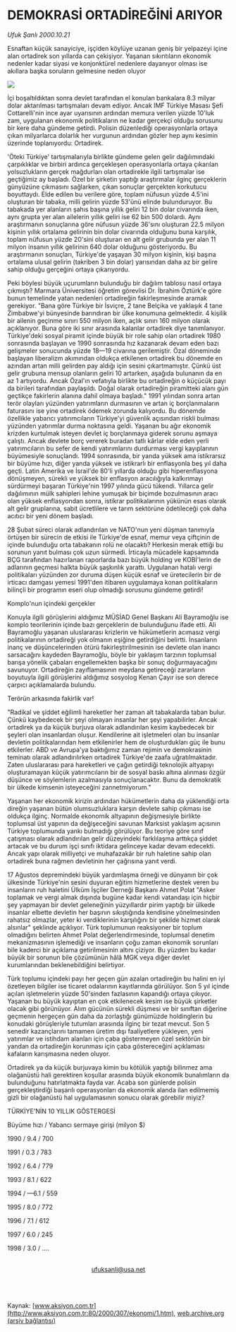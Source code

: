 # DEMOKRASİ ORTADİREĞİNİ ARIYOR

*Ufuk Şanlı 2000.10.21*

<div>
 <p class="spot">
  Esnaftan küçük sanayiciye,  işçiden köylüye uzanan geniş bir yelpazeyi içine alan ortadirek  son yıllarda can çekişiyor. Yaşanan sıkıntıların ekonomik  nedenler kadar siyasi ve  konjonktürel nedenlere  dayanıyor olması ise akıllara  başka soruların gelmesine  neden oluyor
 </p>
 <img border="0" src="/web/20020325024302im_/http://www.aksiyon.com.tr/2000/307/resimler/demokrasi.jpg"/>
 <p class="metin">
  İçi boşaltıldıktan sonra devlet tarafından el konulan bankalara 8.3 milyar dolar aktarılması tartışmaları devam ediyor. Ancak IMF Türkiye Masası Şefi Cottarelli'nin ince ayar uyarısının ardından memura verilen yüzde 10'luk zam, uygulanan ekonomik politikaların ne kadar gerçekçi olduğu sorusunu bir kere daha gündeme getirdi. Polisin düzenlediği operasyonlarla ortaya çıkan milyarlarca dolarlık her vurgunun ardından gözler hep aynı kesimin üzerinde toplanıyordu: Ortadirek.
 </p>
 <p class="metin">
  'Öteki Türkiye' tartışmalarıyla birlikte gündeme gelen gelir dağılımındaki çarpıklıklar ve birbiri ardınca gerçekleşen operasyonlarla ortaya çıkarılan yolsuzlukların gerçek mağdurları olan ortadirekle ilgili tartışmalar ise geçtiğimiz ay başladı. Özel bir şirketin yaptığı araştırmalar ilginç gerçeklerin günyüzüne çıkmasını sağlarken, çıkan sonuçlar gerçekten korkutucu boyuttaydı. Elde edilen bu verilere göre, toplam nüfusun yüzde 4.5'ini oluşturan bir tabaka, milli gelirin yüzde 53'ünü elinde bulunduruyor. Bu tabakada yer alanların şahıs başına yıllık geliri 12 bin dolar civarında iken, aynı grupta yer alan ailelerin yıllık geliri ise 62 bin 500 dolardı. Aynı araştırmanın sonuçlarına göre nüfusun yüzde 36'sını oluşturan 22.5 milyon kişinin yıllık ortalama gelirinin bin dolar civarında olduğunu buna karşılık, toplam nüfusun yüzde 20'sini oluşturan en alt gelir grubunda yer alan 11 milyon insanın yıllık gelirinin 640 dolar olduğunu gösteriyordu. Bu araştırmanın sonuçları, Türkiye'de yaşayan 30 milyon kişinin, kişi başına ortalama ulusal gelirin (takriben 3 bin dolar) yarısından daha az bir gelire sahip olduğu gerçeğini ortaya çıkarıyordu.
 </p>
 <p class="metin">
  Peki böylesi büyük uçurumların bulunduğu bir dağılım tablosu nasıl ortaya çıkmıştı? Marmara Üniversitesi öğretim görevlisi Dr. İbrahim Öztürk'e göre bunun temelinde yatan nedenleri ortadireğin fakirleşmesinde aramak gerekiyor. "Bana göre Türkiye bir İsviçre, 2 tane Belçika ve yaklaşık 4 tane Zimbabwe'yi bünyesinde barındıran bir ülke konumuna gelmektedir. 4 kişilik bir ailenin geçinme sınırı 550 milyon iken, açlık sınırı 160 milyon olarak açıklanıyor. Buna göre iki sınır arasında kalanlar ortadirek diye tanımlanıyor. Türkiye'deki sosyal piramit içinde büyük bir role sahip olan ortadirek 1980 sonrasında başlayan ve 1990 sonrasında hız kazanarak devam eden bazı gelişmeler sonucunda yüzde 18—19 civarına gerilemiştir. Özal döneminde başlayan liberalizm akımından oldukça etkilenen ortadirek bu dönemde en azından artan milli gelirden pay aldığı için sesini çıkartmamıştır. Çünkü üst gelir grubuna mensup olanların geliri 10 artarken, aşağıda bulunanın da en az 1 artıyordu. Ancak Özal'ın vefatıyla birlikte bu ortadireğin o küçücük payı da birileri tarafından paylaşıldı. Doğal olarak ortadireğin piramitteki alanı gün geçtikçe fakirlerin alanına dahil olmaya başladı." 1991 yılından sonra artan terör olayları yüzünden yatırımların durmasının ve artan iç borçlanmaların faturasını ise yine ortadirek ödemek zorunda kalıyordu. Bu dönemde özellikle yabancı yatırımcıların Türkiye'yi güvenlik açısından riskli bulması yüzünden yatırımlar durma noktasına geldi. Yaşanan bu ağır ekonomik krizden kurtulmak isteyen devlet iç borçlanmaya giderek sorunu aşmaya çalıştı. Ancak devlete borç vererek buradan tatlı kârlar elde eden yerli yatırımcıların bu sefer de kendi yatırımlarını durdurması vergi kayıplarının büyümesiyle sonuçlandı. 1994 sonrasında, bir yanda yüksek ama istikrarsız bir büyüme hızı, diğer yanda yüksek ve istikrarlı bir enflasyonla beş yıl daha geçti. Latin Amerika ve İsrail'de 80'li yıllarda olduğu gibi hiperenflasyona dönüşmeyen, sürekli ve yüksek bir enflasyon aracılığıyla kalkınmayı sürdürmeyi başaran Türkiye'nin 1997 yılında gücü tükendi. Yıllarca gelir dağılımının mülk sahipleri lehine yumuşak bir biçimde bozulmasının aracı olan yüksek enflasyondan sonra, istikrar politikalarının yükünün esas olarak alt gelir gruplarına, sabit ücretlilere ve tarım sektörüne ödetileceği çok daha acıtıcı bir yeni dönem başladı.
 </p>
 <p class="metin">
  28 Şubat süreci olarak adlandırılan ve NATO'nun yeni düşman tanımıyla örtüşen bir sürecin de etkisi ile Türkiye'de esnaf, memur veya çiftçinin de içinde bulunduğu orta tabakanın rolü ne olacaktı? Herkesin merak ettiği bu sorunun yanıt bulması çok uzun sürmedi. İrticayla mücadele kapsamında BÇG tarafından hazırlanan raporlarda bazı büyük holding ve KOBİ'lerin de adlarının geçmesi halkta büyük şaşkınlık yarattı. Uygulanan hatalı vergi politikaları yüzünden zor duruma düşen küçük esnaf ve üretecilerin bir de irticacı damgası yemesi 1991'den itibaren uygulamaya konan politikaların bilinçli bir programın eseri olup olmadığı sorusunu gündeme getirdi!
 </p>
 <p class="metin">
  Komplo'nun içindeki gerçekler
 </p>
 <p class="metin">
  Konuyla ilgili görüşlerini aldığımız MÜSİAD Genel Başkanı Ali Bayramoğlu ise komplo teorilerinin içinde bazı gerçeklerin de bulunduğunu ifade etti. Ali Bayramoğlu yaşanan uluslararası krizlerin ve hükümetlerin acımasız vergi politikalarının ortadireği yok olmanın eşiğine getirdiğini belirtti. İnsanların inanç ve düşüncelerinden ötürü fakirleştirilmesinin ise devlete olan inancı sarsacağını kaydeden Bayramoğlu, böyle bir yaklaşım tarzının toplumsal barışa yönelik çabaları engellemekten başka bir sonuç doğurmayacağını savunuyor. Ortadireğin zayıflamasının meydana getireceği zararların boyutuyla ilgili görüşlerini aldığımız sosyolog Kenan Çayır ise son derece çarpıcı açıklamalarda bulundu.
 </p>
 <p class="metin">
  Terörün arkasında fakirlik var!
 </p>
 <p class="metin">
  "Radikal ve şiddet eğilimli hareketler her zaman alt tabakalarda taban bulur. Çünkü kaybedecek bir şeyi olmayan insanlar her şeyi yapabilirler. Ancak ortadirek ya da küçük burjuva olarak adlandırılan kesim kaybedecek bir şeyleri olan insanlardan oluşur. Kendilerine ait işletmeleri olan bu insanlar devletin politikalarından hem etkilenirler hem de oluşturdukları güç ile bunu etkilerler. ABD ve Avrupa'ya baktığımız zaman rejimin ve demokrasinin teminatı olarak adlandırılırken ortadirek Türkiye'de zaafa uğratılmaktadır. Zaten uluslararası para hareketleri ve çağın getirdiği teknolojik altyapıyı oluşturamayan küçük yatırımcıların bir de sosyal baskı altına alınması özgür düşünce ve söylemlerin azalmasıyla sonuçlanacaktır. Bunu da demokratik bir ülkede kimsenin isteyeceğini zannetmiyorum."
 </p>
 <p class="metin">
  Yaşanan her ekonomik kirizin ardından hükümetlerin daha da yüklendiği orta direğin yaşanan bütün olumsuzluklara karşın devlete sahip çıkması ise oldukça ilginç. Normalde ekonomik altyapının değişmesiyle birlikte toplumsal üst yapının da değişeceğini savunan Marksist yaklaşım açısının Türkiye toplumunda yankı bulmadığı görülüyor. Bu teoriye göre sınıf çatışması olarak adlandırılan gelir düzeyindeki farklılaşma arttıkça şiddet artacak ve bu durum işçi sınıfı iktidara gelinceye kadar devam edecekti. Ancak yapı olarak milliyetçi ve muhafazakâr bir ruh haletine sahip olan ortadirek buna rağmen devletinin her çağrısına yanıt verdi.
 </p>
 <p class="metin">
  17 Ağustos depremindeki büyük yardımlaşma örneği ve dünyanın bir çok ülkesinde Türkiye'nin sesini duyuran eğitim hizmetlerine destek veren bu insanların ruh haletini Ülküm İşçiler Derneği Başkanı Ahmet Polat "Asker toplamak ve vergi almak dışında bugüne kadar kendi vatandaşı için hiçbir şey yapmayan bir devlet geleneğinin yüzyıllardır pirim yaptığı bir ülkede insanlar elbette devletin her başının sıkıştığında kendisine yönelmesinden rahatsız olmazlar, yeter ki verdiklerinin karşılığını bir şekilde hizmet olarak alsınlar" şeklinde açıklıyor. Türk toplumunun reaksiyoner bir toplum olmadığını belirten Ahmet Polat değerlendirmesinde, toplumsal denetim mekanizmasının işlemediği ve insanların çoğu zaman ekonomik sorunları bile kaderci bir açıklama getirilmesinin altını çiziyor. Bu yüzden bu kadar büyük bir sorunun bile çözümünün hâlâ MGK veya diğer devlet kurumlarından beklenebildiğini belirtiyor.
 </p>
 <p class="metin">
  Türk toplumu içindeki payı her geçen gün azalan ortadireğin bu halini en iyi özetleyen bilgiler ise ticaret odalarının kayıtlarında görülüyor. Son 5 yıl içinde açılan işletmelerin yüzde 50'sinden fazlasının kapandığı ortaya çıkıyor. Yaşanan bu büyük kayıptan en çok etkilenecek kesim ise büyük şirketler olacak gibi görünüyor. Alım gücünün sürekli düşmesi ve bir sınıftan diğerine geçmenin hergeçen gün daha da zorlaştığı günümüzde holdinglerin bu konudaki görüşleriyle tutumları arasında ilginç bir tezat mevcut. Son 5 senedir kazançlarını tamamen üretim dışı faaliyetlere yükleyen, yeni yatırımlar ve istihdam alanları için çaba göstermeyen özel sektörün bir yandan da ortadireğin korunması için çaba göstereceğini açıklaması kafaların karışmasına neden oluyor.
 </p>
 <p class="metin">
  Ortadirek ya da küçük burjuvaya kimin bu kötülük yaptığı bilinmez ama olağanüstü hali gerektiren koşullar arasında büyük ekonomik bunalımların da bulunduğunu hatırlatmakta fayda var. Acaba son günlerde polisin gerçekleştirdiği başarılı operasyonları da ekonomik alanda ilan edilmemiş gizli bir olağanüstü hal uygulamasının sonucu olarak görebilir miyiz?
 </p>
 <p class="metin">
 </p>
 <p class="arabaslik">
  TÜRKİYE'NİN 10 YILLIK GÖSTERGESİ
 </p>
 <p class="metin">
  Büyüme hızı / Yabancı sermaye girişi (milyon $)
 </p>
 <p class="metin">
  1990 / 9.4 / 700
 </p>
 <p class="metin">
  1991 / 0.3 / 783
 </p>
 <p class="metin">
  1992 / 6.4 / 779
 </p>
 <p class="metin">
  1993 / 8.1 / 622
 </p>
 <p class="metin">
  1994 / —6.1 / 559
 </p>
 <p class="metin">
  1995 / 8.0 / 772
 </p>
 <p class="metin">
  1996 / 7.1 / 612
 </p>
 <p class="metin">
  1997 / 6.0 / 245
 </p>
 <p class="metin">
  1998 / 3.0 / ....
 </p>
 <br/>
 <center>
  <a class="anaorta" href="http://web.archive.org/web/20020325024302/mailto:ufuksanli@usa.net">
   ufuksanli@usa.net
  </a>
 </center>
 <br/>
 <br/>
 <br/>
</div>

Kaynak: [www.aksiyon.com.tr](http://www.aksiyon.com.tr:80/2000/307/ekonomi/1.htm), [web.archive.org (arşiv bağlantısı)](http://web.archive.org/web/20020325024302/http://www.aksiyon.com.tr:80/2000/307/ekonomi/1.htm)
